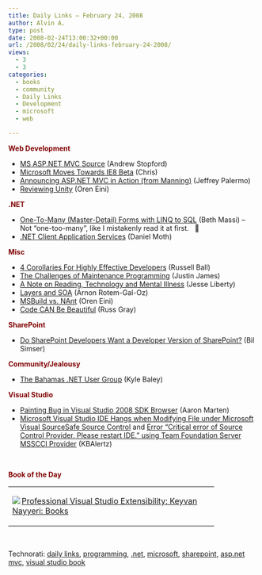 ```yaml
---
title: Daily Links – February 24, 2008
author: Alvin A.
type: post
date: 2008-02-24T13:00:32+00:00
url: /2008/02/24/daily-links-february-24-2008/
views:
  - 3
  - 3
categories:
  - books
  - community
  - Daily Links
  - Development
  - microsoft
  - web

---
```

**<font color="#800000">Web Development</font>**

  * [MS ASP.NET MVC Source][1] (Andrew Stopford)
  * [Microsoft Moves Towards IE8 Beta][2] (Chris)
  * [Announcing ASP.NET MVC in Action (from Manning)][3] (Jeffrey Palermo)
  * [Reviewing Unity][4] (Oren Eini)

**<font color="#800000">.NET</font>**

  * [One-To-Many (Master-Detail) Forms with LINQ to SQL][5] (Beth Massi) &#8211; Not &#8220;one-too-many&#8221;, like I mistakenly read it at first.&nbsp;&nbsp; 🙂
  * [.NET Client Application Services][6] (Daniel Moth)

**<font color="#800000">Misc</font>**

  * [4 Corollaries For Highly Effective Developers][7] (Russell Ball)
  * [The Challenges of Maintenance Programming][8] (Justin James)
  * [A Note on Reading, Technology and Mental Illness][9] (Jesse Liberty)
  * [Layers and SOA][10] (Arnon Rotem-Gal-Oz)
  * [MSBuild vs. NAnt][11] (Oren Eini)
  * [Code CAN Be Beautiful][12] (Russ Gray)

**<font color="#800000">SharePoint</font>**

  * [Do SharePoint Developers Want a Developer Version of SharePoint?][13] (Bil Simser)

**<font color="#800000">Community/Jealousy</font>**

  * [The Bahamas .NET User Group][14] (Kyle Baley)

**<font color="#800000">Visual Studio</font>**

  * [Painting Bug in Visual Studio 2008 SDK Browser][15] (Aaron Marten)
  * [Microsoft Visual Studio IDE Hangs when Modifying File under Microsoft Visual SourceSafe Source Control][16] and [Error &#8220;Critical error of Source Control Provider. Please restart IDE.&#8221; using Team Foundation Server MSSCCI Provider][17] (KBAlertz)

&nbsp;

**<font color="#800000">Book of the Day</font>**

<div class="wlWriterSmartContent" id="scid:7dc1bd33-94bd-46fd-a20b-0131235bcd47:c8cb2378-b3f8-49e6-b2ec-9ce821a74b93" style="padding-right: 0px; display: inline; padding-left: 0px; float: none; padding-bottom: 0px; margin: 0px; padding-top: 0px">
  <table cellspacing="0" cellpadding="2" width="400" border="0" unselectable="on">
    <tr>
      <td valign="top" width="400">
        <p>
          <a title="Professional Visual Studio Extensibility: Keyvan Nayyeri: Books" href="http://www.amazon.com/exec/obidos/ASIN/0470230843/alvinashcraft-20"><img data-recalc-dims="1" decoding="async" src="https://i0.wp.com/images.amazon.com/images/P/0470230843.01.MZZZZZZZ.jpg?w=660" border="0" align="left" style="float:left" />Professional Visual Studio Extensibility: Keyvan Nayyeri: Books</a>
        </p>
      </td>
    </tr>
  </table>
</div>

&nbsp;

<div class="wlWriterSmartContent" id="scid:C16BAC14-9A3D-4c50-9394-FBFEF7A93539:b7375cc4-0e8d-41db-8ae1-777a940161e1" style="padding-right: 0px; display: inline; padding-left: 0px; padding-bottom: 0px; margin: 0px; padding-top: 0px">
  <!--dotnetkickit-->
</div>

<div class="wlWriterSmartContent" id="scid:d7bf807d-7bb0-458a-811f-90c51817d5c2:6a6fecee-b4df-4c45-b122-0b53234f6205" style="padding-right: 0px; display: inline; padding-left: 0px; padding-bottom: 0px; margin: 0px; padding-top: 0px">
  <p>
    <span class="TagSite">Technorati:</span> <a href="http://technorati.com/tag/daily+links" rel="tag" class="tag">daily links</a>, <a href="http://technorati.com/tag/programming" rel="tag" class="tag">programming</a>, <a href="http://technorati.com/tag/.net" rel="tag" class="tag">.net</a>, <a href="http://technorati.com/tag/microsoft" rel="tag" class="tag">microsoft</a>, <a href="http://technorati.com/tag/sharepoint" rel="tag" class="tag">sharepoint</a>, <a href="http://technorati.com/tag/asp.net+mvc" rel="tag" class="tag">asp.net mvc</a>, <a href="http://technorati.com/tag/visual+studio+book" rel="tag" class="tag">visual studio book</a><br /><!-- StartInsertedTags: daily links, programming, .net, microsoft, sharepoint, asp.net mvc, visual studio book :EndInsertedTags -->
  </p>
</div>

 [1]: http://weblogs.asp.net/astopford/archive/2008/02/23/ms-mvc-source.aspx
 [2]: http://www.liveside.net/blogs/main/archive/2008/02/23/microsoft-moves-towards-ie8-beta.aspx
 [3]: http://codebetter.com/blogs/jeffrey.palermo/archive/2008/02/23/announcing-asp-net-mvc-in-action-from-manning.aspx
 [4]: http://ayende.com/Blog/archive/2008/02/24/Reviewing-Unity.aspx
 [5]: http://blogs.msdn.com/bethmassi/archive/2008/02/19/one-to-many-master-detail-forms-with-linq-to-sql.aspx
 [6]: http://www.danielmoth.com/Blog/2008/02/net-client-application-services.html
 [7]: http://www.caffeinatedcoder.com/5-corollaries-of-highly-effective-programmers/
 [8]: http://blogs.techrepublic.com.com/programming-and-development/?p=610
 [9]: http://silverlight.net/blogs/jesseliberty/archive/2008/02/23/a-note-on-reading-technology-and-mental-illness.aspx
 [10]: http://www.rgoarchitects.com/nblog/2008/02/23/LayersAndSOA.aspx
 [11]: http://ayende.com/Blog/archive/2008/02/24/MsBuild-vs.-NAnt.aspx
 [12]: http://basildoncoder.com/blog/2008/02/22/code-can-be-beautiful/
 [13]: http://weblogs.asp.net/bsimser/archive/2008/02/23/do-sharepoint-developers-want-a-developer-version-of-sharepoint.aspx
 [14]: http://codebetter.com/blogs/kyle.baley/archive/2008/02/23/the-bahamas-net-user-group.aspx
 [15]: http://blogs.msdn.com/aaronmar/archive/2008/02/20/painting-bug-in-visual-studio-2008-sdk-browser.aspx
 [16]: http://kbalertz.com/949539/Microsoft-Visual-Studio-Hangs-Modifying-under-Microsoft-Visual-SourceSafe-Source-Control.aspx
 [17]: http://kbalertz.com/949534/Error-error-Source-Control-Please-restart-using-Foundation-Server-MSSCCI-Provider.aspx